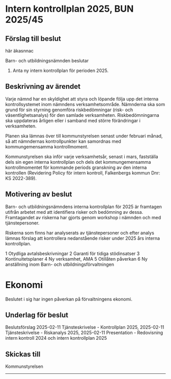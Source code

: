 # Intern kontrollplan 2025, BUN 2025/45 

## Förslag till beslut

här äkasnnac 

Barn- och utbildningsnämnden beslutar

1. Anta ny intern kontrollplan för perioden 2025.

## Beskrivning av ärendet

Varje nämnd har en skyldighet att styra och löpande följa upp det interna kontrollsystemet inom nämndens verksamhetsområde. Nämnderna ska som grund för sin styrning genomföra riskbedömningar (risk- och väsentlighetsanalys) för den samlade verksamheten. Riskbedömningarna ska uppdateras årligen eller i samband med större förändringar i verksamheten.

Planen ska lämnas över till kommunstyrelsen senast under februari månad, så att nämndernas kontrollpunkter kan samordnas med kommungemensamma kontrollmoment.

Kommunstyrelsen ska inför varje verksamhetsår, senast i mars, fastställa dels sin egen interna kontrollplan och dels det kommungemensamma kontrollmomentet för kommande periods granskning av den interna kontrollen (Revidering Policy för intern kontroll, Falkenbergs kommun Dnr: KS 2022-389).

## Motivering av beslut

Barn- och utbildningsnämndens interna kontrollplan för 2025 är framtagen utifrån arbetet med att identifiera risker och bedömning av dessa. Framtagandet av riskerna har gjorts genom workshop i nämnden och med tjänstepersoner.

Riskerna som finns har analyserats av tjänstepersoner och efter analys lämnas förslag att kontrollera nedanstående risker under 2025 års interna kontrollplan.

1 Otydliga avtalsbeskrivningar 2 Garanti för tidiga stödinsatser 3 Kontinuitetsplaner 4 Ny verksamhet, AMA 5 Otillåten påverkan 6 Ny anställning inom Barn- och utbildningsförvaltningen

# Ekonomi 

Beslutet i sig har ingen påverkan på förvaltningens ekonomi.

## Underlag för beslut

Beslutsförslag 2025-02-11 Tjänsteskrivelse - Kontrollplan 2025, 2025-02-11 Tjänsteskrivelse - Riskanalys 2025, 2025-02-11 Presentation - Redovisning intern kontroll 2024 och intern kontrollplan 2025

## Skickas till

Kommunstyrelsen

---